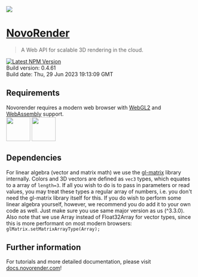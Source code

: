 <img src="https://novorender.com/wp-content/uploads/2021/06/novorender_logo_RGB_2021.png"/>

# [NovoRender](http://novorender.com/)

> A Web API for scalable 3D rendering in the cloud.

<!-- [![build-api](https://github.com/novorender/NovoRender-API/actions/workflows/build.yml/badge.svg)](https://github.com/novorender/NovoRender-API/actions/workflows/build.yml) -->

[![Latest NPM Version](https://img.shields.io/npm/v/@novorender/webgl-api.svg?label=@novorender/webgl-api)](https://www.npmjs.com/package/@novorender/webgl-api)  
Build version: 0.4.61  
Build date: Thu, 29 Jun 2023 19:13:09 GMT  

## Requirements

Novorender requires a modern web browser with [WebGL2](https://get.webgl.org/webgl2/) and
[WebAssembly](https://webassembly.org/) support.<br/>
<img height="64" src="https://www.khronos.org/assets/images/api_logos/webgl.svg"/>
<img height="64" src="https://upload.wikimedia.org/wikipedia/commons/1/1f/WebAssembly_Logo.svg"/>

## Dependencies

For linear algebra (vector and matrix math) we use the [gl-matrix](http://glmatrix.net/) library internally. Colors and 3D vectors are defined as `vec3` types, which equates to a array of `length=3`. If all you wish to do is to pass in parameters or read values, you may treat these types a regular array of numbers, i.e. you don't need the gl-matrix library itself for this. If you do wish to perform some linear algebra yourself, however, we recommend you do add it to your own code as well. Just make sure you use same major version as us (^3.3.0). Also note that we use Array instead of Float32Array for vector types, since this is more performant on most modern browsers: `glMatrix.setMatrixArrayType(Array);`

## Further information

For tutorials and more detailed documentation, please visit [docs.novorender.com](https://docs.novorender.com/)!
